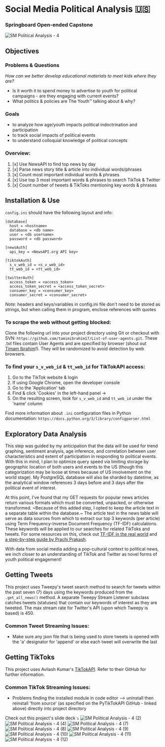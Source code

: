 # Social Media Political Analysis 🇺🇸
### Springboard Open-ended Capstone
![SM Political Analysis - 4](https://user-images.githubusercontent.com/65197541/131225592-9e8dd0a0-1750-408f-93d8-72ca04e88e1a.png)
## Objectives
### Problems & Questions
_How can we better develop educational materials to meet kids where they are?_
* Is it worth it to spend money to advertise to youth for political campaigns - are they engaging with current events?
* What politics & policies are The Youth™ talking about & why?

### Goals
* to analyze how age/youth impacts political indoctrination and participation
* to track social impacts of political events
* to understand colloquial knowledge of political concepts

### Overview:
1. [x] Use NewsAPI to find top news by day
2. [x] Parse news story title & article into individual words/phrases
3. [x] Count most important individual words & phrases
4. [x]  Use top 3 most important words & phrases to search TikTok & Twitter
5. [x]  Count number of tweets & TikToks mentioning key words & phrases

## Installation & Use
`config.ini` should have the following layout and info:

  ```
  [database]
    host = <hostname>
    database = <db name>
    user = <db username>
    password = <db password>
  
  [newsAuth]
    api_key = <NewsAPI.org API key>

  [tiktokAuth]
    s_v_web_id = <s_v_web_id>
    tt_web_id = <tt_web_id>

  [twitterAuth]
    access_token = <access_token>
    access_token_secret = <access_token_secret>
    consumer_key = <consumer_key>
    consumer_secret = <consumer_secret>
  ```
  *Note*: headers and keys/variables in config.ini file don't need to be stored as strings, but when calling them in program, enclose references with quotes

### To scrape the web without getting blocked:
Clone the following url into your project directory using Git or checkout with SVN: `https://github.com/tamimibrahim17/List-of-user-agents.git`. These .txt files contain User Agents and are specified by browser (shout out [Timam Ibrahim](https://github.com/tamimibrahim17)!). They will be randomized to avoid detection by web browsers.

### To find your `s_v_web_id` & `tt_web_id` for TikTokAPI access:
1. Go to the TikTok website & login
2. If using Google Chrome, open the developer console 
3. Go to the 'Application' tab 
4. Find & click 'Cookies' in the left-hand panel → 
5. On the resulting screen, look for `s_v_web_id` and `tt_web_id` under the 'name' column

Find more information about `.ini` configuration files in Python documentation: `https://docs.python.org/3/library/configparser.html`

## Exploratory Data Analysis

This step was guided by my anticipation that the data will be used for trend graphing, sentiment analysis, age inference, and correlation between user characteristics and extent of participation in responding to political events. With this in mind, I plan to optimize query speed via limiting storage by geographic location of both users and events to the US (though this categorization may be loose at times because of US involvement on the world stage). My PostgreSQL database will also be sharded by datetime, as the analytical window references 3 days before and 3 days after the political event of interest.

At this point, I've found that my GET requests for popular news articles return various formats which must be converted, unpacked, or otherwise transformed. ~Because of this added step, I opted to keep the article text in a separate table within the database.~ The article text in the news table will serve as data sources from which to extract our top 3 keywords (per article) using Term Frequency-Inverse Document Frequency (TF-IDF) calculations. These keywords will be applied to our searches for related TikToks and tweets. For some resources on this, check out
[TF-IDF in the real world](https://towardsdatascience.com/tf-idf-for-document-ranking-from-scratch-in-python-on-real-world-dataset-796d339a4089) and [a step-by-step guide by Prachi Prakash](https://www.analyticsvidhya.com/blog/2020/11/words-that-matter-a-simple-guide-to-keyword-extraction-in-python/).

With data from social media adding a pop-cultural context to political news, we inch closer to an understanding of TikTok and Twitter as novel forms of youth political engagement!

## Getting Tweets

This project uses Tweepy's tweet search method to search for tweets within the past seven (7) days using the keywords produced from the `.get_all_news()` method. A separate Tweepy Stream Listener subclass catches tweets (statuses) that contain our keywords of interest as they are tweeted. The max stream rate for Twitter's API (upon which Tweepy is based) is 450.

### Common Tweet Streaming Issues:
* Make sure any json file that is being used to store tweets is opened with the 'a' designator for 'append' or else each tweet will overwrite the last

## Getting TikToks

This project uses Avilash Kumar's [TikTokAPI](https://github.com/avilash/TikTokAPI-Python). Refer to their GitHub for further information.

### Common TikTok Streaming Issues:
* Problems finding the installed module in code editor --> uninstall then reinstall 'from source' (as specified on the PyTikTokAPI GitHub - linked above) directly into project directory

Check out this project's slide deck ⤵
![SM Political Analysis - 4 (2)](https://user-images.githubusercontent.com/65197541/131225593-367e0894-08d3-4fea-ab17-36f274e03c64.png)
![SM Political Analysis - 4 (4)](https://user-images.githubusercontent.com/65197541/131225599-038ec36c-d644-4f60-a8f2-0bd43ade94df.png)
![SM Political Analysis - 4 (7)](https://user-images.githubusercontent.com/65197541/131225638-ba49f6d7-a3e1-46bc-8b54-a71b319b8990.png)
![SM Political Analysis - 4 (8)](https://user-images.githubusercontent.com/65197541/131225639-88301e11-ed3c-4ab0-8b11-2cbd95d0677c.png)
![SM Political Analysis - 4 (9)](https://user-images.githubusercontent.com/65197541/131225641-d1427eb3-439e-4691-9f3d-9eb9b7cbc2b8.png)
![SM Political Analysis - 4 (10)](https://user-images.githubusercontent.com/65197541/131225642-20b9ca15-5777-474a-a13d-0693c7b74db3.png)
![SM Political Analysis - 4 (11)](https://user-images.githubusercontent.com/65197541/131225643-0ff23457-eada-4b2a-98d0-256e8ecd5df7.png)
![SM Political Analysis - 4 (12)](https://user-images.githubusercontent.com/65197541/131225654-089ce37f-7f7d-42b9-8972-5dba199252f8.png)
